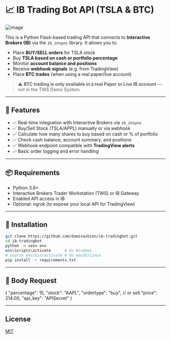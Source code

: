 # 📈 IB Trading Bot API (TSLA & BTC)

![image](https://github.com/user-attachments/assets/14ac550e-36d7-4a0e-a3fb-530d2149b7f2)

This is a Python Flask-based trading API that connects to **Interactive Brokers (IB)** via the `ib_insync` library. It allows you to:

- Place **BUY/SELL orders** for TSLA stock
- Buy **TSLA based on cash or portfolio percentage**
- Monitor **account balance and positions**
- Receive **webhook signals** (e.g. from TradingView)
- Place **BTC trades** (when using a real paper/live account)

> ⚠️ **BTC trading is only available in a real Paper or Live IB account** — not in the TWS Demo System.

---

## 🚀 Features

- ✅ Real-time integration with Interactive Brokers via `ib_insync`
- ✅ Buy/Sell Stock (TSLA/APPL) manually or via webhook
- ✅ Calculate how many shares to buy based on cash or % of portfolio
- ✅ Check cash balance, account summary, and positions
- ✅ Webhook endpoint compatible with **TradingView alerts**
- ✅ Basic order logging and error handling

---

## 📦 Requirements

- Python 3.8+
- Interactive Brokers Trader Workstation (TWS) or IB Gateway
- Enabled API access in IB
- Optional: ngrok (to expose your local API for TradingView)

---

## 🧪 Installation

```bash
git clone https://github.com/damivazbien/ib-tradingbot.git
cd ib-tradingbot
python -m venv env
env\Scripts\activate      # On Windows
# source env/bin/activate # On macOS/Linux
pip install -r requirements.txt
```

---

## 🧪 Body Request

{
    "percentage": 15,
    "stock": "AAPL",
    "ordertype": "buy", // or sell
    "price": 214.00,
    "api_key": "APISecret"
}

---

## License

[MIT](https://choosealicense.com/licenses/mit/)
